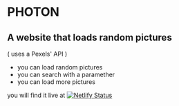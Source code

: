 # PHOTON

## A website that loads random pictures

( uses a Pexels' API )

- you can load random pictures
- you can search with a paramether
- you can load more pictures

you will find it live at [![Netlify Status](https://api.netlify.com/api/v1/badges/9f332d66-ff84-4225-a4c3-8bbe23e6969b/deploy-status)](https://wonderful-kalam-7cb26d.netlify.app/)
